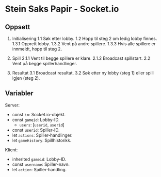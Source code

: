 # Stein Saks Papir - Socket.io

## Oppsett

1. Initialisering
   1.1 Søk etter lobby.
   1.2 Hopp til steg 2 om ledig lobby finnes.
   1.3.1 Opprett lobby.
   1.3.2 Vent på andre spillere.
   1.3.3 Hvis alle spillere er innmeldt, hopp til steg 2.

2. Spill
   2.1.1 Vent til begge spillere er klare.
   2.1.2 Broadcast spillstart.
   2.2 Vent på begge spillerhandlinger.

3. Resultat
    3.1 Broadcast resultat.
    3.2 Søk etter ny lobby (steg 1) eller spill igjen (steg 2).

## Variabler

Server:
- const `io`: Socket.io-objekt.
- const `gameid`: Lobby-ID.
  - `users`: [`userid`, `userid`]
- const `userid`: Spiller-ID.
- let `actions`: Spiller-handlinger.
- let `gameHistory`: Spillhistorikk.

Klient:
- inherited `gameid`: Lobby-ID.
- const `username`: Spiller-navn.
- let `action`: Spiller-handling.